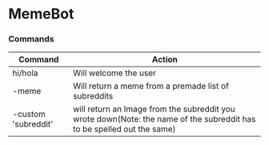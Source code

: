 # MemeBot

### Commands 

Command | Action 
----|----|
hi/hola | Will welcome the user
-meme | Will return a meme from a premade list of subreddits
-custom 'subreddit' | will return an Image from the subreddit you wrote down(Note: the name of the subreddit has to be spelled out the same)